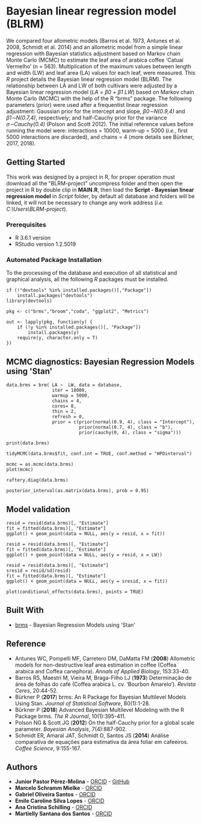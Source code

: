 # Bayesian linear regression model (BLRM)

We compared four allometric models (Barros et al. 1973, Antunes et al. 2008, Schmidt et al. 2014) and an allometric model from a simple linear regression with Bayesian statistics adjustment based on Markov chain Monte Carlo (MCMC) to estimate the leaf area of arabica coffee ‘Catuaí Vermelho’ (n = 563). Multiplication of the maximum values between length and width (LW) and leaf area (LA) values for each leaf, were measured. This _R_ project details the Bayesian linear regression model (BLRM). The relationship between LA and LW of both cultivars were adjusted by a Bayesian linear regression model (_LA = β0 + β1 LW_) based on Markov chain Monte Carlo (MCMC) with the help of the R “brms” package. The following parameters (prior) were used after a frequentist linear regression adjustment: Gaussian prior for the intercept and slope, _β0∼N(0.9,4)_ and _β1∼N(0.7,4)_, respectively; and half-Cauchy prior for the variance _σ∼Cauchy(0.4)_ (Polson and Scott 2012). The initial reference values before running the model were: interactions = 10000, warm-up = 5000 (_i.e._, first 5000 interactions are discarded), and chains = 4 (more details see Bürkner, 2017, 2018).

## Getting Started

This work was designed by a project in R, for proper operation must download all the "BLRM-project" uncompress folder and then open the project in R by double clip in **MAIN.R**, then load the **Script - Bayesian linear regression model** in _Script_ folder, by default all database and folders will be linked, it will not be necessary to change any work address (_i.e._ _C:\Users\BLRM-project_).

### Prerequisites

- R 3.6.1 version
- RStudio version 1.2.5019


### Automated Package Installation

To the processing of the database and execution of all statistical and graphical analysis, all the following _R_ packages must be installed.

```
if (!"devtools" %in% installed.packages()[,"Package"]) 
    install.packages("devtools")
library(devtools)
```

```
pkg <- c("brms","broom","coda", "ggplot2", "Metrics")
```

```
out <- lapply(pkg, function(y) {
    if (!y %in% installed.packages()[, "Package"]) 
        install.packages(y)
    require(y, character.only = T)
})
```

## MCMC diagnostics: Bayesian Regression Models using 'Stan'

```
data.brms = brm( LA ~  LW, data = database, 
                 iter = 10000, 
                 warmup = 5000, 
                 chains = 4, 
                 cores= 8,
                 thin = 2, 
                 refresh = 0, 
                 prior = c(prior(normal(0.9, 4), class = "Intercept"),
                           prior(normal(0.7, 4), class = "b"),
                           prior(cauchy(0, 4), class = "sigma")))

print(data.brms)

tidyMCMC(data.brms$fit, conf.int = TRUE, conf.method = "HPDinterval")

mcmc = as.mcmc(data.brms)
plot(mcmc)

raftery.diag(data.brms)

posterior_interval(as.matrix(data.brms), prob = 0.95)
```

## Model validation

```
resid = resid(data.brms)[, "Estimate"]
fit = fitted(data.brms)[, "Estimate"]
ggplot() + geom_point(data = NULL, aes(y = resid, x = fit))

resid = resid(data.brms)[, "Estimate"]
fit = fitted(data.brms)[, "Estimate"]
ggplot() + geom_point(data = NULL, aes(y = resid, x = LW))

resid = resid(data.brms)[, "Estimate"]
sresid = resid/sd(resid)
fit = fitted(data.brms)[, "Estimate"]
ggplot() + geom_point(data = NULL, aes(y = sresid, x = fit))

plot(conditional_effects(data.brms), points = TRUE)
```

## Built With

* [brms](https://www.rdocumentation.org/packages/brms) - Bayesian Regression Models using 'Stan'

## Reference

* Antunes WC, Pompelli MF, Carretero DM, DaMatta FM (**2008**) Allometric models for non-destructive leaf area estimation in coffee (Coffea arabica and Coffea canephora). _Annals of Applied Biology_, 153:33-40.
* Barros RS, Maestri M, Vieira M, Braga-Filho LJ (**1973**) Determinação de área de folhas do café (Coffea arabica L. cv. ‘Bourbon Amarelo’). _Revista Ceres_, 20:44-52.
* Bürkner P (**2017**) brms: An R Package for Bayesian Multilevel Models Using Stan. _Journal of Statistical Software_, 80(1):1-28.
* Bürkner P (**2018**) Advanced Bayesian Multilevel Modeling with the R Package brms. _The R Journal_, 10(1):395-411.
* Polson NG & Scott JG (**2012**) On the half-Cauchy prior for a global scale parameter. _Bayesian Analysis_, 7(4):887-902.
* Schmidt ER, Amaral JAT, Schmidt O, Santos JS (**2014**) Análise comparativa de equações para estimativa da área foliar em cafeeiros. _Coffee Science_, 9:155-167.

## Authors

* **Junior Pastor Pérez-Molina** - [ORCID](https://orcid.org/0000-0002-3396-0599) - [GitHub](https://github.com/JPASTORPM)
* **Marcelo Schramm Mielke** - [ORCID](https://orcid.org/)
* **Gabriel Oliveira Santos** - [ORCID](https://orcid.org/)
* **Emile Caroline Silva Lopes** - [ORCID](https://orcid.org/0000-0001-6910-894X)
* **Ana Cristina Schilling** - [ORCID](https://orcid.org/0000-0002-9419-9051)
* **Martielly Santana dos Santos** - [ORCID](https://orcid.org/0000-0002-0909-2664)
